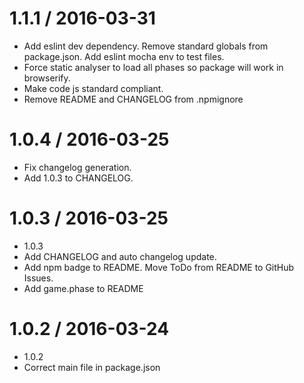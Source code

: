 1.1.1 / 2016-03-31
==================

  * Add eslint dev dependency. Remove standard globals from package.json. Add eslint mocha env to test files.
  * Force static analyser to load all phases so package will work in browserify.
  * Make code js standard compliant.
  * Remove README and CHANGELOG from .npmignore



1.0.4 / 2016-03-25
==================

  * Fix changelog generation.
  * Add 1.0.3 to CHANGELOG.

1.0.3 / 2016-03-25
==================

  * 1.0.3
  * Add CHANGELOG and auto changelog update.
  * Add npm badge to README. Move ToDo from README to GitHub Issues.
  * Add game.phase to README

1.0.2 / 2016-03-24
==================

  * 1.0.2
  * Correct main file in package.json
